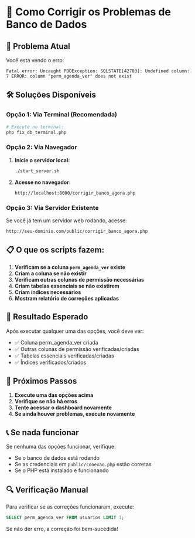 # 🔧 Como Corrigir os Problemas de Banco de Dados

## 🚨 Problema Atual
Você está vendo o erro:
```
Fatal error: Uncaught PDOException: SQLSTATE[42703]: Undefined column: 7 ERROR: column "perm_agenda_ver" does not exist
```

## 🛠️ Soluções Disponíveis

### **Opção 1: Via Terminal (Recomendada)**
```bash
# Execute no terminal:
php fix_db_terminal.php
```

### **Opção 2: Via Navegador**
1. **Inicie o servidor local:**
   ```bash
   ./start_server.sh
   ```
   
2. **Acesse no navegador:**
   ```
   http://localhost:8000/corrigir_banco_agora.php
   ```

### **Opção 3: Via Servidor Existente**
Se você já tem um servidor web rodando, acesse:
```
http://seu-dominio.com/public/corrigir_banco_agora.php
```

## 📋 O que os scripts fazem:

1. **Verificam se a coluna `perm_agenda_ver` existe**
2. **Criam a coluna se não existir**
3. **Verificam outras colunas de permissão necessárias**
4. **Criam tabelas essenciais se não existirem**
5. **Criam índices necessários**
6. **Mostram relatório de correções aplicadas**

## 🎯 Resultado Esperado

Após executar qualquer uma das opções, você deve ver:
- ✅ Coluna perm_agenda_ver criada
- ✅ Outras colunas de permissão verificadas/criadas
- ✅ Tabelas essenciais verificadas/criadas
- ✅ Índices verificados/criados

## 🚀 Próximos Passos

1. **Execute uma das opções acima**
2. **Verifique se não há erros**
3. **Tente acessar o dashboard novamente**
4. **Se ainda houver problemas, execute novamente**

## 📞 Se nada funcionar

Se nenhuma das opções funcionar, verifique:
- Se o banco de dados está rodando
- Se as credenciais em `public/conexao.php` estão corretas
- Se o PHP está instalado e funcionando

## 🔍 Verificação Manual

Para verificar se as correções funcionaram, execute:
```sql
SELECT perm_agenda_ver FROM usuarios LIMIT 1;
```

Se não der erro, a correção foi bem-sucedida!
